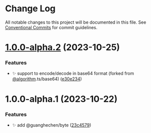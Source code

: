 # Change Log

All notable changes to this project will be documented in this file.
See [Conventional Commits](https://conventionalcommits.org) for commit guidelines.

# [1.0.0-alpha.2](https://github.com/guanghechen/sora/compare/@guanghechen/byte@1.0.0-alpha.1...@guanghechen/byte@1.0.0-alpha.2) (2023-10-25)


### Features

* ✨ support to encode/decode in base64 format (forked from [@algorithm](https://github.com/algorithm).ts/base64) ([e30e234](https://github.com/guanghechen/sora/commit/e30e234494251f6ce79ce9b697c49179022b96a3))





# 1.0.0-alpha.1 (2023-10-22)


### Features

* ✨ add @guanghechen/byte ([23c4579](https://github.com/guanghechen/sora/commit/23c4579b3c82a710c026c3e1ffa5df27e240ef83))
